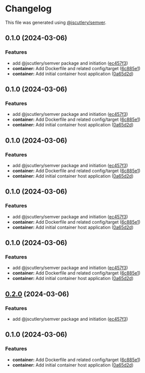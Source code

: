 # Changelog

This file was generated using [@jscutlery/semver](https://github.com/jscutlery/semver).

## 0.1.0 (2024-03-06)


### Features

* add @jscutlery/semver package and initiation ([ec457f3](/jdwillmsen/jdw/commit/ec457f35a7881226ca2c7ad13abaf6a0c4c16c4f))
* **container:** Add Dockerfile and related config/target ([6c885e1](/jdwillmsen/jdw/commit/6c885e13bf25f3e6adb54838011f3bb9275c693f))
* **container:** Add initial container host application ([0a65d2d](/jdwillmsen/jdw/commit/0a65d2da0813beddb63f01a28e0f0efd0b5812b5))

## 0.1.0 (2024-03-06)


### Features

* add @jscutlery/semver package and initiation ([ec457f3](/jdwillmsen/jdw/commit/ec457f35a7881226ca2c7ad13abaf6a0c4c16c4f))
* **container:** Add Dockerfile and related config/target ([6c885e1](/jdwillmsen/jdw/commit/6c885e13bf25f3e6adb54838011f3bb9275c693f))
* **container:** Add initial container host application ([0a65d2d](/jdwillmsen/jdw/commit/0a65d2da0813beddb63f01a28e0f0efd0b5812b5))

## 0.1.0 (2024-03-06)


### Features

* add @jscutlery/semver package and initiation ([ec457f3](/jdwillmsen/jdw/commit/ec457f35a7881226ca2c7ad13abaf6a0c4c16c4f))
* **container:** Add Dockerfile and related config/target ([6c885e1](/jdwillmsen/jdw/commit/6c885e13bf25f3e6adb54838011f3bb9275c693f))
* **container:** Add initial container host application ([0a65d2d](/jdwillmsen/jdw/commit/0a65d2da0813beddb63f01a28e0f0efd0b5812b5))

## 0.1.0 (2024-03-06)


### Features

* add @jscutlery/semver package and initiation ([ec457f3](/jdwillmsen/jdw/commit/ec457f35a7881226ca2c7ad13abaf6a0c4c16c4f))
* **container:** Add Dockerfile and related config/target ([6c885e1](/jdwillmsen/jdw/commit/6c885e13bf25f3e6adb54838011f3bb9275c693f))
* **container:** Add initial container host application ([0a65d2d](/jdwillmsen/jdw/commit/0a65d2da0813beddb63f01a28e0f0efd0b5812b5))

## 0.1.0 (2024-03-06)


### Features

* add @jscutlery/semver package and initiation ([ec457f3](/jdwillmsen/jdw/commit/ec457f35a7881226ca2c7ad13abaf6a0c4c16c4f))
* **container:** Add Dockerfile and related config/target ([6c885e1](/jdwillmsen/jdw/commit/6c885e13bf25f3e6adb54838011f3bb9275c693f))
* **container:** Add initial container host application ([0a65d2d](/jdwillmsen/jdw/commit/0a65d2da0813beddb63f01a28e0f0efd0b5812b5))

## [0.2.0](/jdwillmsen/jdw/compare/container-0.1.0...container-0.2.0) (2024-03-06)


### Features

* add @jscutlery/semver package and initiation ([ec457f3](/jdwillmsen/jdw/commit/ec457f35a7881226ca2c7ad13abaf6a0c4c16c4f))

## 0.1.0 (2024-03-06)


### Features

* **container:** Add Dockerfile and related config/target ([6c885e1](/jdwillmsen/jdw/commit/6c885e13bf25f3e6adb54838011f3bb9275c693f))
* **container:** Add initial container host application ([0a65d2d](/jdwillmsen/jdw/commit/0a65d2da0813beddb63f01a28e0f0efd0b5812b5))
